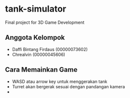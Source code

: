 # tank-simulator
Final project for 3D Game Development

## Anggota Kelompok
- Daffi Bintang Firdaus (00000073602)
- Chrealvin (00000045606)


## Cara Memainkan Game
- WASD atau arrow key untuk menggerakan tank
- Turret akan bergerak sesuai dengan pandangan kamera
- 
